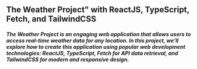 ## The Weather Project" with ReactJS, TypeScript, Fetch, and TailwindCSS

##### The Weather Project is an engaging web application that allows users to access real-time weather data for any location. In this project, we'll explore how to create this application using popular web development technologies: ReactJS, TypeScript, Fetch for API data retrieval, and TailwindCSS for modern and responsive design.